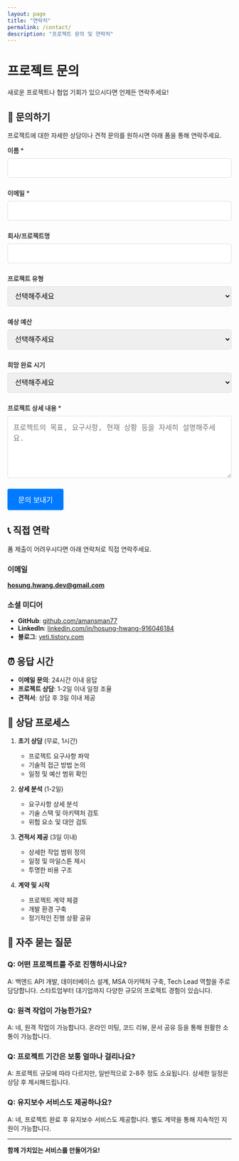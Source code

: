 ```yaml
---
layout: page
title: "연락처"
permalink: /contact/
description: "프로젝트 문의 및 연락처"
---
```


# 프로젝트 문의

새로운 프로젝트나 협업 기회가 있으시다면 언제든 연락주세요!

## 📧 문의하기

프로젝트에 대한 자세한 상담이나 견적 문의를 원하시면 아래 폼을 통해 연락주세요.

<form action="https://formspree.io/f/xpwgkqyv" method="POST" class="contact-form">
  <div class="form-group">
    <label for="name">이름 *</label>
    <input type="text" id="name" name="name" required>
  </div>
  
  <div class="form-group">
    <label for="email">이메일 *</label>
    <input type="email" id="email" name="email" required>
  </div>
  
  <div class="form-group">
    <label for="company">회사/프로젝트명</label>
    <input type="text" id="company" name="company">
  </div>
  
  <div class="form-group">
    <label for="project-type">프로젝트 유형</label>
    <select id="project-type" name="project-type">
      <option value="">선택해주세요</option>
      <option value="backend-api">백엔드 API 개발</option>
      <option value="database-design">데이터베이스 설계</option>
      <option value="msa-architecture">MSA 아키텍처 구축</option>
      <option value="tech-lead">Tech Lead & 팀 관리</option>
      <option value="devops">DevOps 환경 구축</option>
      <option value="consulting">기술 컨설팅</option>
      <option value="other">기타</option>
    </select>
  </div>
  
  <div class="form-group">
    <label for="budget">예상 예산</label>
    <select id="budget" name="budget">
      <option value="">선택해주세요</option>
      <option value="under-500">500만원 미만</option>
      <option value="500-1000">500만원 ~ 1000만원</option>
      <option value="1000-2000">1000만원 ~ 2000만원</option>
      <option value="2000-5000">2000만원 ~ 5000만원</option>
      <option value="over-5000">5000만원 이상</option>
      <option value="discuss">상담 후 결정</option>
    </select>
  </div>
  
  <div class="form-group">
    <label for="timeline">희망 완료 시기</label>
    <select id="timeline" name="timeline">
      <option value="">선택해주세요</option>
      <option value="asap">ASAP</option>
      <option value="1-month">1개월 이내</option>
      <option value="2-3-months">2-3개월</option>
      <option value="3-6-months">3-6개월</option>
      <option value="6-months-plus">6개월 이상</option>
      <option value="flexible">유연함</option>
    </select>
  </div>
  
  <div class="form-group">
    <label for="message">프로젝트 상세 내용 *</label>
    <textarea id="message" name="message" rows="6" required placeholder="프로젝트의 목표, 요구사항, 현재 상황 등을 자세히 설명해주세요."></textarea>
  </div>
  
  <!-- Honeypot field for spam protection -->
  <div style="display: none;">
    <input type="text" name="_gotcha" tabindex="-1" autocomplete="off">
  </div>
  
  <button type="submit" class="btn btn-primary">문의 보내기</button>
</form>

## 📞 직접 연락

폼 제출이 어려우시다면 아래 연락처로 직접 연락주세요.

### 이메일
**hosung.hwang.dev@gmail.com**

### 소셜 미디어
- **GitHub**: [github.com/amansman77](https://github.com/amansman77)
- **LinkedIn**: [linkedin.com/in/hosung-hwang-916046184](https://www.linkedin.com/in/hosung-hwang-916046184)
- **블로그**: [yeti.tistory.com](https://yeti.tistory.com/)

## ⏰ 응답 시간

- **이메일 문의**: 24시간 이내 응답
- **프로젝트 상담**: 1-2일 이내 일정 조율
- **견적서**: 상담 후 3일 이내 제공

## 💬 상담 프로세스

1. **초기 상담** (무료, 1시간)
   - 프로젝트 요구사항 파악
   - 기술적 접근 방법 논의
   - 일정 및 예산 범위 확인

2. **상세 분석** (1-2일)
   - 요구사항 상세 분석
   - 기술 스택 및 아키텍처 검토
   - 위험 요소 및 대안 검토

3. **견적서 제공** (3일 이내)
   - 상세한 작업 범위 정의
   - 일정 및 마일스톤 제시
   - 투명한 비용 구조

4. **계약 및 시작**
   - 프로젝트 계약 체결
   - 개발 환경 구축
   - 정기적인 진행 상황 공유

## 🎯 자주 묻는 질문

### Q: 어떤 프로젝트를 주로 진행하시나요?
A: 백엔드 API 개발, 데이터베이스 설계, MSA 아키텍처 구축, Tech Lead 역할을 주로 담당합니다. 스타트업부터 대기업까지 다양한 규모의 프로젝트 경험이 있습니다.

### Q: 원격 작업이 가능한가요?
A: 네, 원격 작업이 가능합니다. 온라인 미팅, 코드 리뷰, 문서 공유 등을 통해 원활한 소통이 가능합니다.

### Q: 프로젝트 기간은 보통 얼마나 걸리나요?
A: 프로젝트 규모에 따라 다르지만, 일반적으로 2-8주 정도 소요됩니다. 상세한 일정은 상담 후 제시해드립니다.

### Q: 유지보수 서비스도 제공하나요?
A: 네, 프로젝트 완료 후 유지보수 서비스도 제공합니다. 별도 계약을 통해 지속적인 지원이 가능합니다.

---

**함께 가치있는 서비스를 만들어가요!**

<style>
.contact-form {
  max-width: 600px;
  margin: 0 auto;
}

.form-group {
  margin-bottom: 1.5rem;
}

.form-group label {
  display: block;
  margin-bottom: 0.5rem;
  font-weight: 600;
  color: #333;
}

.form-group input,
.form-group select,
.form-group textarea {
  width: 100%;
  padding: 0.75rem;
  border: 1px solid #ddd;
  border-radius: 4px;
  font-size: 1rem;
  transition: border-color 0.3s ease;
}

.form-group input:focus,
.form-group select:focus,
.form-group textarea:focus {
  outline: none;
  border-color: #007bff;
  box-shadow: 0 0 0 2px rgba(0, 123, 255, 0.25);
}

.btn {
  display: inline-block;
  padding: 0.75rem 1.5rem;
  background-color: #007bff;
  color: white;
  text-decoration: none;
  border: none;
  border-radius: 4px;
  font-size: 1rem;
  cursor: pointer;
  transition: background-color 0.3s ease;
}

.btn:hover {
  background-color: #0056b3;
}

.btn-primary {
  background-color: #007bff;
}

.btn-primary:hover {
  background-color: #0056b3;
}
</style>
